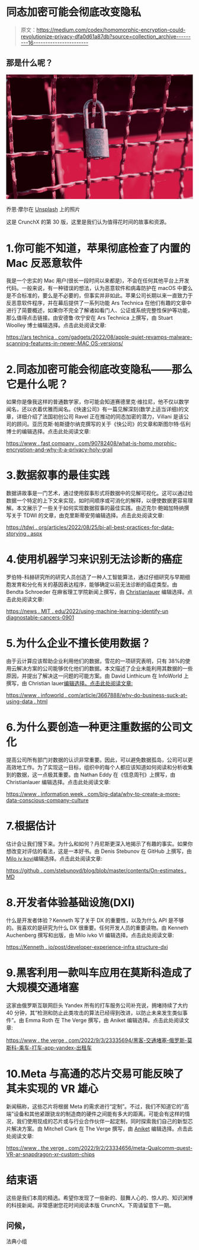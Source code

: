 # 同态加密可能会彻底改变隐私

> 原文：<https://medium.com/codex/homomorphic-encryption-could-revolutionize-privacy-dfa0d61a87db?source=collection_archive---------16----------------------->

## 那是什么呢？

![](img/20b61995a1525f88bfe7ced01e3044c5.png)

乔恩·摩尔在 [Unsplash](https://unsplash.com?utm_source=medium&utm_medium=referral) 上的照片

这是 CrunchX 的第 30 版，这里是我们认为值得花时间的故事和资源。

# 1.你可能不知道，苹果彻底检查了内置的 Mac 反恶意软件

我是一个忠实的 Mac 用户(很长一段时间以来都是)，不会在任何其他平台上开发代码。一般来说，有一种错误的想法，认为恶意软件和病毒防护在 macOS 中要么是不合标准的，要么是不必要的，但事实并非如此。苹果公司长期以来一直致力于反恶意软件程序，并在幕后提供了一系列功能
Ars Technica 在他们有趣的文章中进行了简要概述，如果你不完全了解诸如看门人、公证或系统完整性保护等功能，那么值得点击链接。由安德鲁·坎宁安在 Ars Technica 上撰写，由 Stuart Woolley 博士编辑选择。点击此处阅读文章:

[https://ars technica . com/gadgets/2022/08/apple-quiet-revamps-malware-scanning-features-in-newer-MAC OS-versions/](https://arstechnica.com/gadgets/2022/08/apple-quietly-revamps-malware-scanning-features-in-newer-macos-versions/)

# 2.同态加密可能会彻底改变隐私——那么它是什么呢？

如果你是像我这样的普通数学家，你可能会知道赛德里克·维拉尼，他不仅以数学闻名，还以衣着优雅而闻名。《快速公司》有一篇见解深刻(数学上适当详细)的文章，详细介绍了法国初创公司 Ravel 正在推动的同态加密的潜力，Villani 是该公司的顾问。亚历克斯·帕斯捷尔纳克撰写的关于《快公司》的文章和斯图尔特·伍利博士的编辑选择。点击此处阅读文章:

[https://www . fast company . com/90782408/what-is-homo morphic-encryption-and-why-it-a-privacy-holy-grail](https://www.fastcompany.com/90782408/what-is-homomorphic-encryption-and-why-is-it-a-privacy-holy-grail)

# 3.数据叙事的最佳实践

数据讲故事是一门艺术，通过使用叙事形式将数据中的见解可视化。这可以通过给数据一个特定的上下文来实现，如时间顺序或可消化的解释，以便使数据更容易理解。本文展示了一些关于如何实现数据叙事的最佳实践。由迈克尔·鲍姆加特纳撰写关于 TDWI 的文章，由克里斯蒂安劳编辑选择。点击此处阅读文章:

[https://tdwi . org/articles/2022/08/25/bi-all-best-practices-for-data-storying . aspx](https://tdwi.org/articles/2022/08/25/bi-all-best-practices-for-data-storytelling.aspx)

# 4.使用机器学习来识别无法诊断的癌症

罗伯特-科赫研究所的研究人员创造了一种人工智能算法，通过仔细研究与早期细胞发育和分化有关的基因表达程序，能够确定以前无法诊断的癌症类型。由 Bendta Schroeder 在麻省理工学院新闻上撰写，由 [Christianlauer](https://medium.com/u/2696f801a31a?source=post_page-----dfa0d61a87db--------------------------------) 编辑选择。点击此处阅读文章:

[https://news . MIT . edu/2022/using-machine-learning-identify-un diagnostable-cancers-0901](https://news.mit.edu/2022/using-machine-learning-identify-undiagnosable-cancers-0901)

# 5.为什么企业不擅长使用数据？

由于云计算应该帮助企业利用他们的数据，雪花的一项研究表明，只有 38%的使用云解决方案的公司能够优化他们的数据。本文描述了企业未能利用其数据的一些原因，并提出了解决这一问题的可能方案。由 David Linthicum 在 InfoWorld 上撰写，由 Christian lauer[编辑选择。点击此处阅读文章:](https://medium.com/u/2696f801a31a?source=post_page-----dfa0d61a87db--------------------------------)

[https://www . infoworld . com/article/3667888/why-do-business-suck-at-using-data . html](https://www.infoworld.com/article/3667888/why-do-businesses-suck-at-using-data.html)

# 6.为什么要创造一种更注重数据的公司文化

提高公司所有部门对数据的认识非常重要。因此，可以避免数据孤岛，公司可以更高效地工作。为了实现这一目标，组织中的每个人都应该知道如何阅读和分析收集到的数据，这一点极其重要。由 Nathan Eddy 在《信息周刊》上撰写，由 Christianlauer 编辑选择。点击此处阅读文章:

[https://www . information week . com/big-data/why-to-create-a-more-data-conscious-company-culture](https://www.informationweek.com/big-data/why-to-create-a-more-data-conscious-company-culture)

# 7.根据估计

估计会让我们慢下来。为什么和如何？丹尼斯更深入地揭示了有趣的事实。如果你想改变对评估的看法，这是一本好书。由 Denis Stebunov 在 GitHub 上撰写，由[Milo iv kovi](https://medium.com/u/3ee57b082bb?source=post_page-----dfa0d61a87db--------------------------------)编辑选择。点击此处阅读文章:

[https://github . com/stebunovd/blog/blob/master/contents/On-estimates . MD](https://github.com/stebunovd/blog/blob/master/contents/On-Estimates.md)

# 8.开发者体验基础设施(DXI)

什么是开发者体验？Kenneth 写了关于 DX 的重要性，以及为什么 API 是不够的。我喜欢的是研究为什么 DX 很重要。任何开发人员的重要读物。由 Kenneth Auchenberg 撰写和出版，由 Milo ivko VI 编辑选择。点击此处阅读文章:

[https://Kenneth . io/post/developer-experience-infra structure-dxi](https://kenneth.io/post/developer-experience-infrastructure-dxi)

# 9.黑客利用一款叫车应用在莫斯科造成了大规模交通堵塞

这家由俄罗斯互联网巨头 Yandex 所有的打车服务公司补充说，拥堵持续了大约 40 分钟，其“检测和防止此类攻击的算法已经得到改进，以防止未来发生类似事件”。由 Emma Roth 在 The Verge 撰写，由 Aniket 编辑选择。点击此处阅读文章:

[https://www . the verge . com/2022/9/3/23335694/黑客-交通堵塞-俄罗斯-莫斯科-乘车-打车-app-yandex-出租车](https://www.theverge.com/2022/9/3/23335694/hackers-traffic-jam-russia-moscow-ride-hailing-app-yandex-taxi)

# 10.Meta 与高通的芯片交易可能反映了其未实现的 VR 雄心

新闻稿称，这些芯片将根据 Meta 的需求进行“定制”。不过，我们不知道它的“高端”设备和其他紧跟骁龙的制造商的硬件之间能有多大的距离。可能会有这样的情况，我们使用现成的芯片或与行业合作伙伴一起定制，同时探索我们自己的新型芯片解决方案。由 Mitchell Clark 在 The Verge 撰写，由 [Aniket](https://medium.com/u/63e8b30e596f?source=post_page-----dfa0d61a87db--------------------------------) 编辑选择。点击此处阅读文章:

[https://www . the verge . com/2022/9/2/23334656/meta-Qualcomm-quest-VR-ar-snapdragon-xr-custom-chips](https://www.theverge.com/2022/9/2/23334656/meta-qualcomm-quest-vr-ar-snapdragon-xr-custom-chips)

# 结束语

这些是我们本周的精选。希望你发现了一些新的、鼓舞人心的、惊人的、知识渊博的科技新闻。非常感谢您花时间阅读本版 CrunchX。下周请留意下一期。

## 问候，

法典小组